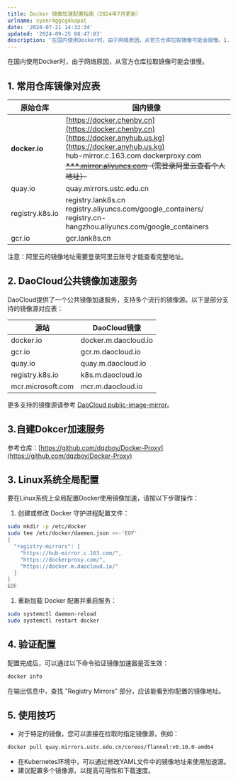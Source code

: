```yaml
---
title: Docker 镜像加速配置指南（2024年7月更新）
urlname: syenr4ggcg4kapal
date: '2024-07-21 14:32:34'
updated: '2024-09-25 08:47:03'
description: '在国内使用Docker时，由于网络原因，从官方仓库拉取镜像可能会很慢。1. 常用仓库镜像对应表原始仓库国内镜像docker.iohttps://docker.chenby.cnhttps://docker.anyhub.us.kghub-mirror.c.163.comdockerproxy....'
---
```

在国内使用Docker时，由于网络原因，从官方仓库拉取镜像可能会很慢。

## 1. 常用仓库镜像对应表
| 原始仓库 | 国内镜像 |
| --- | --- |
| **docker.io** | [https://docker.chenby.cn](https://docker.chenby.cn)<br/>[https://docker.anyhub.us.kg](https://docker.anyhub.us.kg)<br/>hub-mirror.c.163.com   dockerproxy.com<br/>[~~***.mirror.aliyuncs.com~~](https://cr.console.aliyun.com/cn-hangzhou/instances/mirrors)~~（需登录阿里云查看个人地址）~~ |
| quay.io | quay.mirrors.ustc.edu.cn |
| registry.k8s.io | registry.lank8s.cn   registry.aliyuncs.com/google_containers/   registry.cn-hangzhou.aliyuncs.com/google_containers |
| gcr.io | gcr.lank8s.cn |


注意：阿里云的镜像地址需要登录阿里云账号才能查看完整地址。

## 2. DaoCloud公共镜像加速服务
DaoCloud提供了一个公共镜像加速服务，支持多个流行的镜像源。以下是部分支持的镜像源对应表：

| 源站 | DaoCloud镜像 |
| --- | --- |
| docker.io | docker.m.daocloud.io |
| gcr.io | gcr.m.daocloud.io |
| quay.io | quay.m.daocloud.io |
| registry.k8s.io | k8s.m.daocloud.io |
| mcr.microsoft.com | mcr.m.daocloud.io |


更多支持的镜像源请参考 [DaoCloud public-image-mirror](https://github.com/DaoCloud/public-image-mirror)。

## 3.自建Dokcer加速服务
参考仓库：[https://github.com/dqzboy/Docker-Proxy](https://github.com/dqzboy/Docker-Proxy)

## 3. Linux系统全局配置
要在Linux系统上全局配置Docker使用镜像加速，请按以下步骤操作：

1. 创建或修改 Docker 守护进程配置文件：

```bash
sudo mkdir -p /etc/docker
sudo tee /etc/docker/daemon.json <<-'EOF'
{
  "registry-mirrors": [
    "https://hub-mirror.c.163.com/",
    "https://dockerproxy.com/",
    "https://docker.m.daocloud.io/"
  ]
}
EOF
```

1. 重新加载 Docker 配置并重启服务：

```bash
sudo systemctl daemon-reload
sudo systemctl restart docker
```

## 4. 验证配置
配置完成后，可以通过以下命令验证镜像加速器是否生效：

```bash
docker info
```

在输出信息中，查找 "Registry Mirrors" 部分，应该能看到你配置的镜像地址。

## 5. 使用技巧
+ 对于特定的镜像，您可以直接在拉取时指定镜像源，例如：

```bash
docker pull quay.mirrors.ustc.edu.cn/coreos/flannel:v0.10.0-amd64
```

+ 在Kubernetes环境中，可以通过修改YAML文件中的镜像地址来使用加速源。
+ 建议配置多个镜像源，以提高可用性和下载速度。

